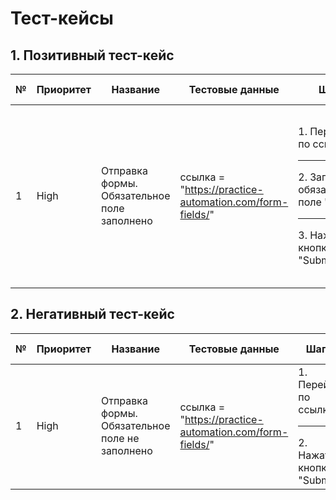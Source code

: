 # Тест-кейсы

## 1. Позитивный тест-кейс

| № | Приоритет | Название | Тестовые данные | Шаги | Ожидаемый результат | Статус |
| ------ | ------ | ------ | ------ | ------ | ------ | ------ |
| 1 | High | Отправка формы. Обязательное поле заполнено | ссылка = "https://practice-automation.com/form-fields/" | 1. Перейти по ссылке <hr> 2. Заполнить обязательное поле "name" <hr> 3. Нажать кнопку "Submit" | 1. Открылась страница с формой <hr> 2. В поле есть текст <hr> 3. Появился alert с текстом "Message received!" | Passed |

## 2. Негативный тест-кейс

| № | Приоритет | Название | Тестовые данные | Шаги | Ожидаемый результат | Статус |
| ------ | ------ | ------ | ------ | ------ | ------ | ------ |
| 1 | High | Отправка формы. Обязательное поле не заполнено | ссылка = "https://practice-automation.com/form-fields/" | 1. Перейти по ссылке <hr> 2. Нажать кнопку "Submit" | 1. Открылась страница с формой <hr> 2. Произошло перенаправление к полю "name", которое является обязательным | Passed |